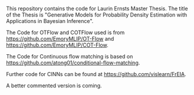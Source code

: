 This repository contains the code for Laurin Ernsts Master Thesis.
The title of the Thesis is "Generative Models for Probability Density Estimation with Applications in Bayesian Inference".

The Code for OTFlow and COTFlow used is from https://github.com/EmoryMLIP/OT-Flow and https://github.com/EmoryMLIP/COT-Flow.

The Code for Continuous flow matching is based on https://github.com/atong01/conditional-flow-matching.

Further code for CINNs can be found at https://github.com/vislearn/FrEIA.

A better commented version is coming.
